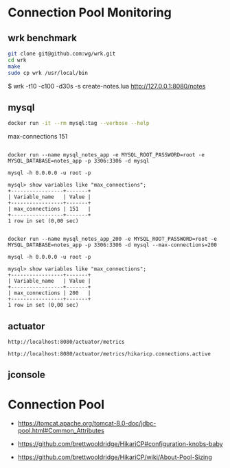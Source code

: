 # Connection Pool Monitoring

## wrk benchmark

```bash
git clone git@github.com:wg/wrk.git
cd wrk
make
sudo cp wrk /usr/local/bin
```
$ wrk -t10 -c100 -d30s -s create-notes.lua  http://127.0.0.1:8080/notes


## mysql

```bash
docker run -it --rm mysql:tag --verbose --help
```

max-connections      151

```bazaar

docker run --name mysql_notes_app -e MYSQL_ROOT_PASSWORD=root -e MYSQL_DATABASE=notes_app -p 3306:3306 -d mysql

mysql -h 0.0.0.0 -u root -p    

mysql> show variables like "max_connections";
+-----------------+-------+
| Variable_name   | Value |
+-----------------+-------+
| max_connections | 151   |
+-----------------+-------+
1 row in set (0,00 sec)


docker run --name mysql_notes_app_200 -e MYSQL_ROOT_PASSWORD=root -e MYSQL_DATABASE=notes_app -p 3306:3306 -d mysql --max-connections=200

mysql -h 0.0.0.0 -u root -p           

mysql> show variables like "max_connections";
+-----------------+-------+
| Variable_name   | Value |
+-----------------+-------+
| max_connections | 200   |
+-----------------+-------+
1 row in set (0,00 sec)
```

## actuator

```text
http://localhost:8080/actuator/metrics

http://localhost:8080/actuator/metrics/hikaricp.connections.active
```

## jconsole

# Connection Pool

- https://tomcat.apache.org/tomcat-8.0-doc/jdbc-pool.html#Common_Attributes

- https://github.com/brettwooldridge/HikariCP#configuration-knobs-baby

- https://github.com/brettwooldridge/HikariCP/wiki/About-Pool-Sizing

